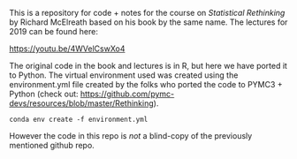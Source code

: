 This is a repository for code + notes for the course on _Statistical Rethinking_
by Richard McElreath based on his book by the same name. The lectures for 2019
can be found here:

https://youtu.be/4WVelCswXo4

The original code in the book and lectures is in R, but here we have ported it
to Python. The virtual environment used was created using the environment.yml
file created by the folks who ported the code to PYMC3 + Python
(check out: https://github.com/pymc-devs/resources/blob/master/Rethinking).
```
conda env create -f environment.yml
```
However the code in this repo is _not_ a blind-copy of the previously
mentioned github repo.
